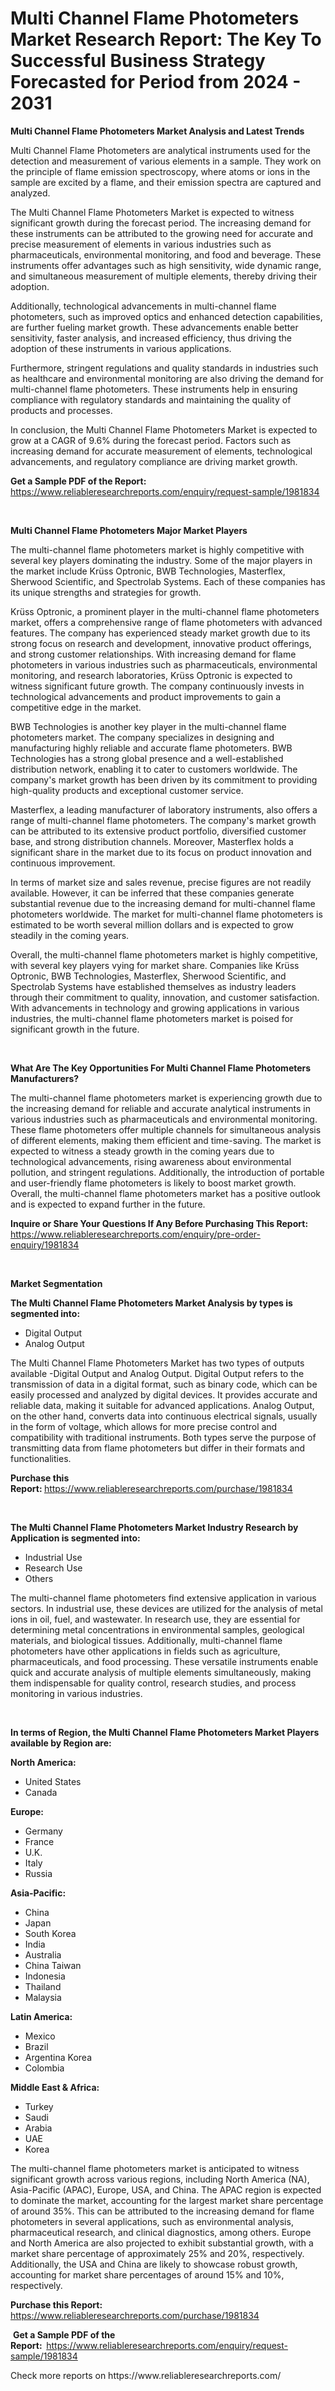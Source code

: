 <p><h1>Multi Channel Flame Photometers Market Research Report: The Key To Successful Business Strategy Forecasted for Period from 2024 - 2031</h1></p><p><strong>Multi Channel Flame Photometers Market Analysis and Latest Trends</strong></p>
<p><p>Multi Channel Flame Photometers are analytical instruments used for the detection and measurement of various elements in a sample. They work on the principle of flame emission spectroscopy, where atoms or ions in the sample are excited by a flame, and their emission spectra are captured and analyzed.</p><p>The Multi Channel Flame Photometers Market is expected to witness significant growth during the forecast period. The increasing demand for these instruments can be attributed to the growing need for accurate and precise measurement of elements in various industries such as pharmaceuticals, environmental monitoring, and food and beverage. These instruments offer advantages such as high sensitivity, wide dynamic range, and simultaneous measurement of multiple elements, thereby driving their adoption.</p><p>Additionally, technological advancements in multi-channel flame photometers, such as improved optics and enhanced detection capabilities, are further fueling market growth. These advancements enable better sensitivity, faster analysis, and increased efficiency, thus driving the adoption of these instruments in various applications.</p><p>Furthermore, stringent regulations and quality standards in industries such as healthcare and environmental monitoring are also driving the demand for multi-channel flame photometers. These instruments help in ensuring compliance with regulatory standards and maintaining the quality of products and processes.</p><p>In conclusion, the Multi Channel Flame Photometers Market is expected to grow at a CAGR of 9.6% during the forecast period. Factors such as increasing demand for accurate measurement of elements, technological advancements, and regulatory compliance are driving market growth.</p></p>
<p><strong>Get a Sample PDF of the Report:&nbsp;</strong> <a href="https://www.reliableresearchreports.com/enquiry/request-sample/1981834">https://www.reliableresearchreports.com/enquiry/request-sample/1981834</a></p>
<p>&nbsp;</p>
<p><strong>Multi Channel Flame Photometers Major Market Players</strong></p>
<p><p>The multi-channel flame photometers market is highly competitive with several key players dominating the industry. Some of the major players in the market include Krüss Optronic, BWB Technologies, Masterflex, Sherwood Scientific, and Spectrolab Systems. Each of these companies has its unique strengths and strategies for growth.</p><p>Krüss Optronic, a prominent player in the multi-channel flame photometers market, offers a comprehensive range of flame photometers with advanced features. The company has experienced steady market growth due to its strong focus on research and development, innovative product offerings, and strong customer relationships. With increasing demand for flame photometers in various industries such as pharmaceuticals, environmental monitoring, and research laboratories, Krüss Optronic is expected to witness significant future growth. The company continuously invests in technological advancements and product improvements to gain a competitive edge in the market.</p><p>BWB Technologies is another key player in the multi-channel flame photometers market. The company specializes in designing and manufacturing highly reliable and accurate flame photometers. BWB Technologies has a strong global presence and a well-established distribution network, enabling it to cater to customers worldwide. The company's market growth has been driven by its commitment to providing high-quality products and exceptional customer service.</p><p>Masterflex, a leading manufacturer of laboratory instruments, also offers a range of multi-channel flame photometers. The company's market growth can be attributed to its extensive product portfolio, diversified customer base, and strong distribution channels. Moreover, Masterflex holds a significant share in the market due to its focus on product innovation and continuous improvement.</p><p>In terms of market size and sales revenue, precise figures are not readily available. However, it can be inferred that these companies generate substantial revenue due to the increasing demand for multi-channel flame photometers worldwide. The market for multi-channel flame photometers is estimated to be worth several million dollars and is expected to grow steadily in the coming years.</p><p>Overall, the multi-channel flame photometers market is highly competitive, with several key players vying for market share. Companies like Krüss Optronic, BWB Technologies, Masterflex, Sherwood Scientific, and Spectrolab Systems have established themselves as industry leaders through their commitment to quality, innovation, and customer satisfaction. With advancements in technology and growing applications in various industries, the multi-channel flame photometers market is poised for significant growth in the future.</p></p>
<p>&nbsp;</p>
<p><strong>What Are The Key Opportunities For Multi Channel Flame Photometers Manufacturers?</strong></p>
<p><p>The multi-channel flame photometers market is experiencing growth due to the increasing demand for reliable and accurate analytical instruments in various industries such as pharmaceuticals and environmental monitoring. These flame photometers offer multiple channels for simultaneous analysis of different elements, making them efficient and time-saving. The market is expected to witness a steady growth in the coming years due to technological advancements, rising awareness about environmental pollution, and stringent regulations. Additionally, the introduction of portable and user-friendly flame photometers is likely to boost market growth. Overall, the multi-channel flame photometers market has a positive outlook and is expected to expand further in the future.</p></p>
<p><strong>Inquire or Share Your Questions If Any Before Purchasing This Report:</strong> <a href="https://www.reliableresearchreports.com/enquiry/pre-order-enquiry/1981834">https://www.reliableresearchreports.com/enquiry/pre-order-enquiry/1981834</a></p>
<p>&nbsp;</p>
<p><strong>Market Segmentation</strong></p>
<p><strong>The Multi Channel Flame Photometers Market Analysis by types is segmented into:</strong></p>
<p><ul><li>Digital Output</li><li>Analog Output</li></ul></p>
<p><p>The Multi Channel Flame Photometers Market has two types of outputs available -Digital Output and Analog Output. Digital Output refers to the transmission of data in a digital format, such as binary code, which can be easily processed and analyzed by digital devices. It provides accurate and reliable data, making it suitable for advanced applications. Analog Output, on the other hand, converts data into continuous electrical signals, usually in the form of voltage, which allows for more precise control and compatibility with traditional instruments. Both types serve the purpose of transmitting data from flame photometers but differ in their formats and functionalities.</p></p>
<p><strong>Purchase this Report:&nbsp;</strong><a href="https://www.reliableresearchreports.com/purchase/1981834">https://www.reliableresearchreports.com/purchase/1981834</a></p>
<p>&nbsp;</p>
<p><strong>The Multi Channel Flame Photometers Market Industry Research by Application is segmented into:</strong></p>
<p><ul><li>Industrial Use</li><li>Research Use</li><li>Others</li></ul></p>
<p><p>The multi-channel flame photometers find extensive application in various sectors. In industrial use, these devices are utilized for the analysis of metal ions in oil, fuel, and wastewater. In research use, they are essential for determining metal concentrations in environmental samples, geological materials, and biological tissues. Additionally, multi-channel flame photometers have other applications in fields such as agriculture, pharmaceuticals, and food processing. These versatile instruments enable quick and accurate analysis of multiple elements simultaneously, making them indispensable for quality control, research studies, and process monitoring in various industries.</p></p>
<p>&nbsp;</p>
<p><strong>In terms of Region, the Multi Channel Flame Photometers Market Players available by Region are:</strong></p>
<p>
    <p> <strong> North America: </strong>
        <ul>
            <li>United States</li>
            <li>Canada</li>
        </ul>
        </p> 
    <p> <strong> Europe: </strong>
        <ul>
            <li>Germany</li>
            <li>France</li>
            <li>U.K.</li>
            <li>Italy</li>
            <li>Russia</li>
        </ul>
        </p> 
    <p> <strong> Asia-Pacific: </strong>
        <ul>
            <li>China</li>
            <li>Japan</li>
            <li>South Korea</li>
            <li>India</li>
            <li>Australia</li>
            <li>China Taiwan</li>
            <li>Indonesia</li>
            <li>Thailand</li>
            <li>Malaysia</li>
        </ul>
        </p> 
    <p> <strong> Latin America: </strong>
        <ul>
            <li>Mexico</li>
            <li>Brazil</li>
            <li>Argentina Korea</li>
            <li>Colombia</li>
        </ul>
        </p> 
    <p> <strong> Middle East & Africa: </strong>
        <ul>
            <li>Turkey</li>
            <li>Saudi</li>
            <li>Arabia</li>
            <li>UAE</li>
            <li>Korea</li>
        </ul>
    </p>
    </p>
<p><p>The multi-channel flame photometers market is anticipated to witness significant growth across various regions, including North America (NA), Asia-Pacific (APAC), Europe, USA, and China. The APAC region is expected to dominate the market, accounting for the largest market share percentage of around 35%. This can be attributed to the increasing demand for flame photometers in several applications, such as environmental analysis, pharmaceutical research, and clinical diagnostics, among others. Europe and North America are also projected to exhibit substantial growth, with a market share percentage of approximately 25% and 20%, respectively. Additionally, the USA and China are likely to showcase robust growth, accounting for market share percentages of around 15% and 10%, respectively.</p></p>
<p><strong>Purchase this Report: </strong><a href="https://www.reliableresearchreports.com/purchase/1981834">https://www.reliableresearchreports.com/purchase/1981834</a></p>
<p>&nbsp;<strong>Get a Sample PDF of the Report:&nbsp;&nbsp;</strong><a href="https://www.reliableresearchreports.com/enquiry/request-sample/1981834">https://www.reliableresearchreports.com/enquiry/request-sample/1981834</a></p>
<p><strong></strong></p>
<p>Check more reports on https://www.reliableresearchreports.com/</p>
